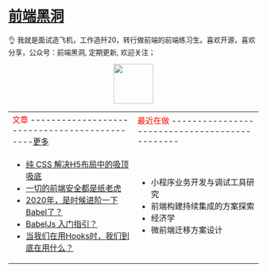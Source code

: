 # [前端黑洞](https://closertb.site)

👌 我就是面试造飞机，工作造歼20，转行做前端的前端练习生。喜欢开源，喜欢分享，公众号：前端黑洞, 定期更新, 欢迎关注；

<div align="center">
 <img width="100px" style="width:80px" src="https://segmentfault.com/img/remote/1460000023356218">
<div>

<table>
<tr>
 <td><font  color="red" size="3">文章</font> ---------------------------------------------<a href="https://closertb.site">更多</a></td>
<td><font color="red" size="3">最近在做</font>
----------------------------------------------</td>
</tr>
<tr>
<td style="width:50%" align="top">

 - [纯 CSS 解决H5布局中的吸顶吸底](https://closertb.site/blog/64)
 - [一切的前端安全都是纸老虎](https://closertb.site/blog/61)
 - [2020年，是时候进阶一下Babel了？](https://closertb.site/blog/60)
 - [BabelJs 入门指引？](https://closertb.site/blog/59)
 - [当我们在用Hooks时，我们到底在用什么？](https://closertb.site/blog/57)
</td>
<td style="width:50%" align="top">

 - 小程序业务开发与调试工具研究 
 - 前端构建持续集成的方案探索
 - 经济学
 - 微前端迁移方案设计
</td>
</tr>
</table>
